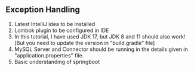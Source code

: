 ## Exception Handling

1. Latest IntelliJ idea to be installed
2. Lombok plugin to be configured in IDE
3. In this tutorial, I have used JDK 17, but JDK 8 and 11 should also work! [But you need to update the version in "build.gradle" file]
4. MySQL Server and Connector should be running in the details given in "application.properties" file.
5. Basic understanding of springboot
